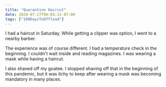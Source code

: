 ```yaml
---
title: "Quarantine Haircut"
date: 2020-07-27T06:03:11-07:00
tags: ["100DaysToOffload"]
---
```

I had a haircut in Saturday. While getting a clipper was option, I went to a nearby barber.

The experience was of course different. I had a temperature check in the beginning. I couldn't wait inside and reading magazines. I was wearing a mask while having a haircut.

I also shaved off my goatee. I stopped shaving off that in the beginning of this pandemic, but it was itchy to keep after wearing a mask was becoming mandatory in many places. 
